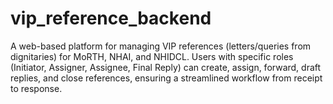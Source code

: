 # vip_reference_backend
A web-based platform for managing VIP references (letters/queries from dignitaries) for MoRTH, NHAI, and NHIDCL. Users with specific roles (Initiator, Assigner, Assignee, Final Reply) can create, assign, forward, draft replies, and close references, ensuring a streamlined workflow from receipt to response.
